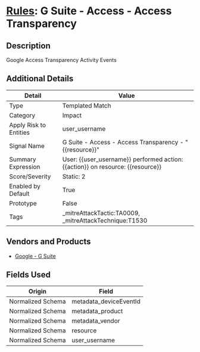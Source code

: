 # [Rules](README.md): G Suite - Access - Access Transparency

## Description
Google Access Transparency Activity Events

## Additional Details
|Detail|Value|
|----|----|
|Type|Templated Match|
|Category|Impact|
|Apply Risk to Entities|user_username|
|Signal Name|G Suite - Access - Access Transparency - "{{resource}}"|
|Summary Expression|User: {{user_username}} performed action: {{action}} on resource: {{resource}}|
|Score/Severity|Static: 2|
|Enabled by Default|True|
|Prototype|False|
|Tags|_mitreAttackTactic:TA0009, _mitreAttackTechnique:T1530|
## Vendors and Products
- [Google - G Suite](../products/e73cd65a-7a4b-4ce9-9d73-e5d9c824c214.md)


## Fields Used

|Origin|Field|
|----|----|
|Normalized Schema|metadata_deviceEventId|
|Normalized Schema|metadata_product|
|Normalized Schema|metadata_vendor|
|Normalized Schema|resource|
|Normalized Schema|user_username|



